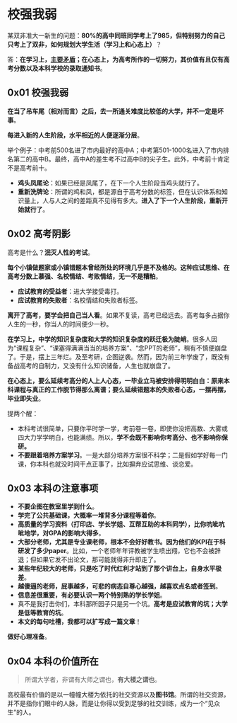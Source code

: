 # 校强我弱

某双非准大一新生的问题：**80%的高中同班同学考上了985，但特别努力的自己只考上了双非，如何规划大学生活（学习上和心态上）**？

答：**在学习上，[主要矛盾](the-principal-contradiction-of-undergraduate)；在心态上，为高考所作的一切努力，其价值有且仅有高考分数以及本科学校的录取通知书**。

## 0x01 校强我弱

**在当了吊车尾（相对而言）之后，去一所通关难度比较低的大学，并不一定是坏事**。

**每进入新的人生阶段，水平相近的人便逐渐分层**。

举个例子：中考前500名进了市内最好的高中A；中考第501-1000名进入了市内排名第二的高中B。最终，高中A的差生考不过高中B的尖子生。此外，中考前十肯定不是高考前十。

+ **鸡头凤尾论**：如果已经是凤尾了，在下一个人生阶段当鸡头就行了。
+ **重新洗牌论**：所谓的鸡和凤，都是源自于高考分数的标签，但在认识体系和知识量上，人与人之间的差距真不见得有多大。**进入了下一个人生阶段，重新开始就行了**。

## 0x02 高考阴影

高考是什么？**泯灭人性的考试**。

**每个小镇做题家或小镇错题本曾经所处的环境几乎是不及格的。这种应试思维、在高考分数上慕强、名校情结、考败情结，无一不是糟粕**。

+ **应试教育的受益者**：进大学接受毒打。
+ **应试教育的失败者**：名校情结和失败者标签。

**离开了高考，要学会把自己当人看**。如果不复读，高考已经远去。高考每多占据你人生的一秒，你当人的时间便少一秒。

**在学习上，中学的知识复杂度和大学的知识复杂度的跃迁极为陡峭**。很多人因为“课程复杂”、“课塞得满满当当的培养方案”、“念PPT的老师”，稍有不慎便崩盘了。于是，摆上三年烂。及至考研，企图逆袭。然而，因为前三年学废了，既没有备战高考的自制力，又没有什么知识储备，人生也就崩盘了。

**在心态上，要么延续考高分的人上人心态，一毕业立马被安排得明明白白：原来本科课程与真正的工作脱节得那么离谱；要么延续错题本的失败者心态，一摆再摆，毕业即失业**。

提两个醒：

+ 本科考试很简单，只要你平时学一学，考前卷一卷，即使你没把高数、大雾或四大力学学明白，也能满绩。所以，**学不会既不影响你考高分、也不影响你保研。**
+ **不要跟着培养方案学习**。一是大部分培养方案很不科学；二是假如学好每一门课，你本科也就没时间干点正事了，比如摒弃应试思维、谈恋爱。

## 0x03 本科の注意事项

+ **不要企图在教室里学到什么**。
+ **学完了公共基础课，大概率一堆背多分课程等着你**。
+ **高质量的学习资料（打印店、学长学姐、互帮互助的本科同学），比你吭呲吭呲地学，对GPA的影响大得多**。
+ **大部分老师，尤其是专业课老师，根本不会好好教书。因为他们的KPI在于科研发了多少paper**。比如，一个老师年年评教被学生喷出翔，它也不会被辞退；但如果它发不出论文，那可能就得非升即走了。
+ **某些年纪较大的老师，只是吃了时代红利才站到了那个讲台上，自身水平极差**。
+ **越傻逼的老师，屁事越多，可悲的病态自尊心越强，越喜欢点名或者签到**。
+ **信息差很重要，有必要认识一两个特别熟的学长学姐**。
+ 真不是我打击你们，本科那所园子只是另一个坑。**高考是应试教育的坑；大学是低等教育的坑**。
+ **本文的每句吐槽，我都可以扩写成一篇文章**！

**做好心理准备**。

## 0x04 本科の价值所在

> 所谓大学者，非谓有大师之谓也，**有大楼之谓也**。

高校最有价值的是以一幢幢大楼为依托的社交资源以及**图书馆**。所谓的社交资源，并不是指你们眼中的人脉，而是让你得以受到足够的社交训练，成为一个“见众生”的人。